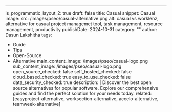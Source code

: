 ---
is_programmatic_layout_2: true
draft: false
title: Casual
snippet: Casual
image:
  src: /images/pseo/casual-alternative.png
  alt: casual vs worklenz, alternative for casual project managemet tool, task management, resource management, productivity
publishDate: 2024-10-31
category: ""
author: Dasun Lakshitha
tags:
  - Guide
  - Tips
  - Open-Source
  - Alternative
main_content_image: /images/pseo/casual-logo.png
sub_content_image: /images/pseo/casual-logo.png
open_source_checked: false
self_hosted_checked: false
cloud_based_checked: true
easy_to_use_checked: false
data_security_checked: true
description: |
   Discover the best open source alternatives for popular software. Explore our comprehensive guides and find the perfect solution for your needs today.
related: [easyproject-alternative, worksection-alternative, accelo-alternative, teamweek-alternative]